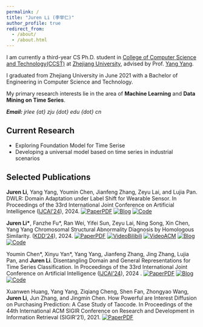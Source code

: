 ```yaml
---
permalink: /
title: "Juren Li (李举仁)"
author_profile: true
redirect_from: 
  - /about/
  - /about.html
---
```


I am currently a third-year CS Ph.D. student in [College of Computer Science and Technology(CCST)](http://www.cs.zju.edu.cn/) at [Zhejiang University](http://www.zju.edu.cn/), advised by Prof. [Yang Yang](yangy.org).

I graduated from Zhejiang University in June 2021 with a Bachelor of Engineering in Computer Science and Technology.

My primary research interests lie in the area of **Machine Learning** and **Data Mining on Time Series**. 

<i>**Email:** jrlee {at} zju {dot} edu {dot} cn</i>


## Current Research

- Exploring Foundation Model for Time Serise
- Developing a universal model based on time series in industrial scenarios


## Selected Publications

<b>Juren Li</b>, Yang Yang, Youmin Chen, Jianfeng Zhang, Zeyu Lai, and Lujia Pan. DWLR: Domain Adaptation under Label Shift for Wearable Sensor. In Proceedings of the 33rd International Joint Conference on Artificial Intelligence ([IJCAI'24](https://ijcai24.org/)), 2024. 
[![PaperPDF](https://img.shields.io/badge/Paper-PDF-red)](https://yangy.org/works/domain/IJCAI24_DWLR.pdf)
[![Blog](https://img.shields.io/badge/推文-中文-green)](https://mp.weixin.qq.com/s/8OtVcMLxWYC4eGMOb8-T3w)
[![Code](https://img.shields.io/badge/Code-Github-black)](https://github.com/JuRenGithub/DWLR)

<b>Juren Li\*</b>, Fanzhe Fu\*, Ran Wei, Yifei Sun, Zeyu Lai, Ning Song, Xin Chen, Yang Yang
Chromosomal Structural Abnormality Diagnosis by Homologous Similarity. ([KDD'24](https://kdd2024.kdd.org/)), 2024.
[![PaperPDF](https://img.shields.io/badge/Paper-PDF-red)](https://arxiv.org/abs/2407.08204)
[![VideoBilibili](https://img.shields.io/badge/Video-Bilibili-pink)](https://b23.tv/xvjDDE6)
[![VideoACM](https://img.shields.io/badge/Video-ACM-FF8C00)](https://files.atypon.com/acm/0a1fb334f4d07744950577ba288726af)
[![Blog](https://img.shields.io/badge/推文-中文-green)](https://mp.weixin.qq.com/s/tPk0RMm0NUd4WHC2RjFvtQ)
[![Code](https://img.shields.io/badge/Code-Github-black)](https://github.com/JuRenGithub/HomNet)

Youmin Chen*, Xinyu Yan*, Yang Yang, Jianfeng Zhang, Jing Zhang, Lujia Pan, and <b>Juren Li</b>. Disentangling Domain and General Representations for Time Series Classification. In Proceedings of the 33rd International Joint Conference on Artificial Intelligence ([IJCAI'24](https://ijcai24.org/)), 2024 . 
[![PaperPDF](https://img.shields.io/badge/Paper-PDF-red)](http://yangy.org/works/domain/IJCAI24_disentangling.pdf)
[![Blog](https://img.shields.io/badge/推文-中文-green)](https://mp.weixin.qq.com/s/8OtVcMLxWYC4eGMOb8-T3w)
[![Code](https://img.shields.io/badge/Code-Github-black)](https://github.com/IJCAI-CADT/cadt)

Xuanwen Huang, Yang Yang, Ziqiang Cheng, Shen Fan, Zhongyao Wang, <b>Juren Li</b>, Jun Zhang, and Jingmin Chen. How Powerful are Interest Diffusion on Purchasing Prediction: A Case Study of Taocode. In Proceedings of the 44th International ACM SIGIR Conference on Research and Development in Information Retrieval (SIGIR'21), 2021. 
[![PaperPDF](https://img.shields.io/badge/Paper-PDF-red)](https://arxiv.org/pdf/2112.14446)


<!--
A data-driven personal website
======
Like many other Jekyll-based GitHub Pages templates, Academic Pages makes you separate the website's content from its form. The content & metadata of your website are in structured markdown files, while various other files constitute the theme, specifying how to transform that content & metadata into HTML pages. You keep these various markdown (.md), YAML (.yml), HTML, and CSS files in a public GitHub repository. Each time you commit and push an update to the repository, the [GitHub pages](https://pages.github.com/) service creates static HTML pages based on these files, which are hosted on GitHub's servers free of charge.

Many of the features of dynamic content management systems (like Wordpress) can be achieved in this fashion, using a fraction of the computational resources and with far less vulnerability to hacking and DDoSing. You can also modify the theme to your heart's content without touching the content of your site. If you get to a point where you've broken something in Jekyll/HTML/CSS beyond repair, your markdown files describing your talks, publications, etc. are safe. You can rollback the changes or even delete the repository and start over -- just be sure to save the markdown files! Finally, you can also write scripts that process the structured data on the site, such as [this one](https://github.com/academicpages/academicpages.github.io/blob/master/talkmap.ipynb) that analyzes metadata in pages about talks to display [a map of every location you've given a talk](https://academicpages.github.io/talkmap.html).

Getting started
======
1. Register a GitHub account if you don't have one and confirm your e-mail (required!)
2. Fork [this repository](https://github.com/academicpages/academicpages.github.io) by clicking the "fork" button in the top right. 
3. Go to the repository's settings (rightmost item in the tabs that start with "Code", should be below "Unwatch"). Rename the repository "[your GitHub username].github.io", which will also be your website's URL.
4. Set site-wide configuration and create content & metadata (see below -- also see [this set of diffs](http://archive.is/3TPas) showing what files were changed to set up [an example site](https://getorg-testacct.github.io) for a user with the username "getorg-testacct")
5. Upload any files (like PDFs, .zip files, etc.) to the files/ directory. They will appear at https://[your GitHub username].github.io/files/example.pdf.  
6. Check status by going to the repository settings, in the "GitHub pages" section

Site-wide configuration
------
The main configuration file for the site is in the base directory in [_config.yml](https://github.com/academicpages/academicpages.github.io/blob/master/_config.yml), which defines the content in the sidebars and other site-wide features. You will need to replace the default variables with ones about yourself and your site's github repository. The configuration file for the top menu is in [_data/navigation.yml](https://github.com/academicpages/academicpages.github.io/blob/master/_data/navigation.yml). For example, if you don't have a portfolio or blog posts, you can remove those items from that navigation.yml file to remove them from the header. 

Create content & metadata
------
For site content, there is one markdown file for each type of content, which are stored in directories like _publications, _talks, _posts, _teaching, or _pages. For example, each talk is a markdown file in the [_talks directory](https://github.com/academicpages/academicpages.github.io/tree/master/_talks). At the top of each markdown file is structured data in YAML about the talk, which the theme will parse to do lots of cool stuff. The same structured data about a talk is used to generate the list of talks on the [Talks page](https://academicpages.github.io/talks), each [individual page](https://academicpages.github.io/talks/2012-03-01-talk-1) for specific talks, the talks section for the [CV page](https://academicpages.github.io/cv), and the [map of places you've given a talk](https://academicpages.github.io/talkmap.html) (if you run this [python file](https://github.com/academicpages/academicpages.github.io/blob/master/talkmap.py) or [Jupyter notebook](https://github.com/academicpages/academicpages.github.io/blob/master/talkmap.ipynb), which creates the HTML for the map based on the contents of the _talks directory).

**Markdown generator**

I have also created [a set of Jupyter notebooks](https://github.com/academicpages/academicpages.github.io/tree/master/markdown_generator
) that converts a CSV containing structured data about talks or presentations into individual markdown files that will be properly formatted for the Academic Pages template. The sample CSVs in that directory are the ones I used to create my own personal website at stuartgeiger.com. My usual workflow is that I keep a spreadsheet of my publications and talks, then run the code in these notebooks to generate the markdown files, then commit and push them to the GitHub repository.

How to edit your site's GitHub repository
------
Many people use a git client to create files on their local computer and then push them to GitHub's servers. If you are not familiar with git, you can directly edit these configuration and markdown files directly in the github.com interface. Navigate to a file (like [this one](https://github.com/academicpages/academicpages.github.io/blob/master/_talks/2012-03-01-talk-1.md) and click the pencil icon in the top right of the content preview (to the right of the "Raw | Blame | History" buttons). You can delete a file by clicking the trashcan icon to the right of the pencil icon. You can also create new files or upload files by navigating to a directory and clicking the "Create new file" or "Upload files" buttons. 

Example: editing a markdown file for a talk
![Editing a markdown file for a talk](/images/editing-talk.png)

For more info
------
More info about configuring Academic Pages can be found in [the guide](https://academicpages.github.io/markdown/). The [guides for the Minimal Mistakes theme](https://mmistakes.github.io/minimal-mistakes/docs/configuration/) (which this theme was forked from) might also be helpful.
-->
